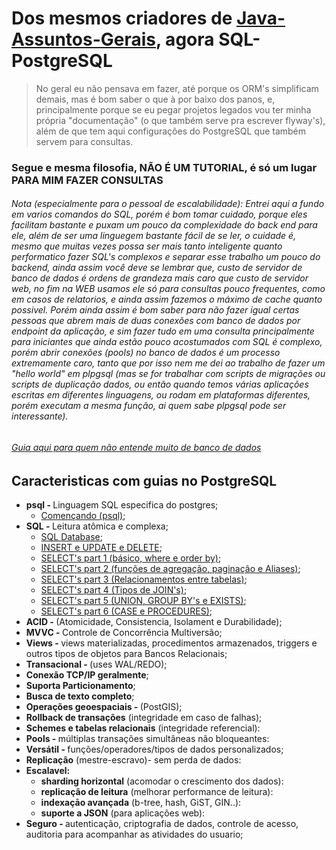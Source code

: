 # Dos mesmos criadores de [Java-Assuntos-Gerais](https://github.com/gulybyte/Java-Assuntos-Gerais), agora SQL-PostgreSQL
> No geral eu não pensava em fazer, até porque os ORM's simplificam demais, mas é bom saber o que à por baixo dos panos, e, principalmente porque se eu pegar projetos legados vou ter minha própria "documentação" (o que também serve pra escrever flyway's), além de que tem aqui configurações do PostgreSQL que também servem para consultas.

### Segue e mesma filosofia, NÃO É UM TUTORIAL, é só um lugar PARA MIM FAZER CONSULTAS

<h6>Nota (especialmente para o pessoal de escalabilidade): Entrei aqui a fundo em varios comandos do SQL, porém é bom tomar cuidado, porque eles facilitam bastante e puxam um pouco da complexidade do back end para ele, além de ser uma linguegem bastante fácil de se ler, o cuidade é, mesmo que muitas vezes possa ser mais tanto inteligente quanto performatico fazer SQL's complexos e separar esse trabalho um pouco do backend, ainda assim você deve se lembrar que, custo de servidor de banco de dados é ordens de grandeza mais caro que custo de servidor web, no fim na WEB usamos ele só para consultas pouco frequentes, como em casos de relatorios, e ainda assim fazemos o máximo de cache quanto possivel. Porém ainda assim é bom saber para não fazer igual certas pessoas que abrem mais de duas conexões com banco de dados por endpoint da aplicação, e sim fazer tudo em uma consulta principalmente para iniciantes que ainda estão pouco acostumados com SQL é complexo, porém abrir conexões (pools) no banco de dados é um processo extremamente caro, tanto que por isso nem me dei ao trabalho de fazer um "hello world" em plpgsql (mas se for trabalhar com scripts de migrações ou scripts de duplicação dados, ou então quando temos várias aplicações escritas em diferentes linguagens, ou rodam em plataformas diferentes, porém executam a mesma função, ai quem sabe plpgsql pode ser interessante).<h6>

<h6><a href="/GUIA.md">Guia aqui para quem não entende muito de banco de dados</a></h6>

## Caracteristicas com guias no PostgreSQL
 - <b>psql - </b>Linguagem SQL especifica do postgres;
      - [Començando (psql)](INIT.md);
 - <b>SQL - </b>Leitura atômica e complexa;
      - [SQL Database](SELECT0.md);
      - [INSERT e UPDATE e DELETE](INSERT.md);
      - [SELECT's part 1 (básico, where e order by)](SELECT.md);
      - [SELECT's part 2 (funções de agregação, paginação e Aliases)](SELECT2.md);
      - [SELECT's part 3 (Relacionamentos entre tabelas)](SELECT3.md);
      - [SELECT's part 4 (Tipos de JOIN's)](SELECT4.md);
      - [SELECT's part 5 (UNION, GROUP BY's e EXISTS)](SELECT5.md);
      - [SELECT's part 6 (CASE e PROCEDURES)](SELECT6.md);
 - <b>ACID - </b> (Atomicidade, Consistencia, Isolament e Durabilidade);
 - <b>MVVC - </b> Controle de Concorrência Multiversão;
 - <b>Views - </b> views materializadas, procedimentos armazenados, triggers e outros tipos de objetos para Bancos Relacionais;
 - <b>Transacional - </b> (uses WAL/REDO);
 - <b>Conexão TCP/IP geralmente</b>;
 - <b>Suporta Particionamento</b>;
 - <b>Busca de texto completo</b>;
 - <b>Operações geoespaciais - </b> (PostGIS);
 - <b>Rollback de transações</b> (integridade em caso de falhas);
 - <b>Schemes e tabelas relacionais</b> (integridade referencial):
 - <b>Pools - </b> múltiplas transações simultâneas não bloqueantes:
 - <b>Versátil - </b> funções/operadores/tipos de dados personalizados;
 - <b>Replicação</b> (mestre-escravo)- sem perda de dados:
 - <b>Escalavel:</b>
   - <b>sharding horizontal</b> (acomodar o crescimento dos dados):
   - <b>replicação de leitura</b> (melhorar performance de leitura):
   - <b>indexaçāo avançada</b> (b-tree, hash, GiST, GIN..):
   - <b>suporte a JSON</b> (para aplicações web):
 - <b>Seguro - </b> autenticação, criptografia de dados, controle de acesso, auditoria para acompanhar as atividades do usuario;
